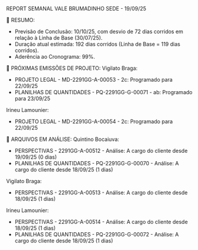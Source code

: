 REPORT SEMANAL VALE BRUMADINHO SEDE - 19/09/25


📌 RESUMO:
- Previsão de Conclusão: 10/10/25, com desvio de 72 dias corridos em relação à Linha de Base (30/07/25).
- Duração atual estimada: 192 dias corridos (Linha de Base = 119 dias corridos).
- Aderência ao Cronograma: 99%.


📅 PRÓXIMAS EMISSÕES DE PROJETO:
Vigilato Braga:
- PROJETO LEGAL - MD-2291GG-A-00053 - 2c: Programado para 22/09/25
- PLANILHAS DE QUANTIDADES - PQ-2291GG-G-00071 - ab: Programado para 23/09/25

Irineu Lamounier:
- PROJETO LEGAL - MD-2291GG-A-00054 - 2c: Programado para 22/09/25


🔎 ARQUIVOS EM ANÁLISE:
Quintino Bocaiuva:
- PERSPECTIVAS - 2291GG-A-00512 - Análise: A cargo do cliente desde 19/09/25 (0 dias)
- PLANILHAS DE QUANTIDADES - PQ-2291GG-G-00070 - Análise: A cargo do cliente desde 18/09/25 (1 dias)

Vigilato Braga:
- PERSPECTIVAS - 2291GG-A-00513 - Análise: A cargo do cliente desde 18/09/25 (1 dias)

Irineu Lamounier:
- PERSPECTIVAS - 2291GG-A-00514 - Análise: A cargo do cliente desde 18/09/25 (1 dias)
- PLANILHAS DE QUANTIDADES - PQ-2291GG-G-00072 - Análise: A cargo do cliente desde 18/09/25 (1 dias)
